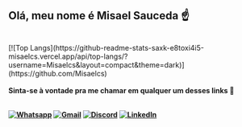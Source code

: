 ## Olá, meu nome é <strong>Misael Sauceda</strong> ☝️
<br>
[![Top Langs](https://github-readme-stats-saxk-e8toxi4i5-misaelcs.vercel.app/api/top-langs/?username=Misaelcs&layout=compact&theme=dark)](https://github.com/Misaelcs)
</br></br>
<strong>Sinta-se à vontade pra me chamar em qualquer um desses links 🚀<strong>
</br>
</br>

[![Whatsapp](https://img.shields.io/badge/WhatsApp-25D366?style=for-the-badge&logo=whatsapp&logoColor=white)](https://wa.me/+5555991819840)
[![Gmail](https://img.shields.io/badge/Gmail-D14836?style=for-the-badge&logo=gmail&logoColor=white)](mailto:misael.dev@hotmail.com)
[![Discord](https://img.shields.io/badge/Discord-7289DA?style=for-the-badge&logo=discord&logoColor=white)](https://discordapp.com/users/988509001761312858)
[![LinkedIn](https://img.shields.io/badge/LinkedIn-0077B5?style=for-the-badge&logo=linkedin&logoColor=white)](https://www.linkedin.com/in/misael-sauceda/)
